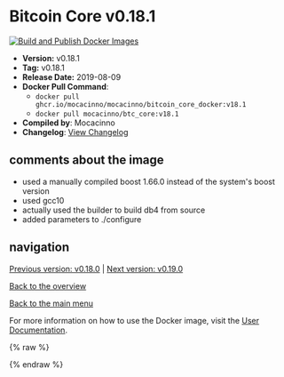 # Bitcoin Core v0.18.1

[![Build and Publish Docker Images](https://github.com/mocacinno/bitcoin_core_docker/actions/workflows/build-and-publish.yml/badge.svg?branch=v18.1)](https://github.com/mocacinno/bitcoin_core_docker/actions/workflows/build-and-publish.yml)

- **Version:** v0.18.1
- **Tag:** v0.18.1
- **Release Date:** 2019-08-09
- **Docker Pull Command**:
  - `docker pull ghcr.io/mocacinno/mocacinno/bitcoin_core_docker:v18.1`
  - `docker pull mocacinno/btc_core:v18.1`
- **Compiled by**: Mocacinno
- **Changelog**: [View Changelog](https://github.com/bitcoin/bitcoin/blob/v0.18.1/doc/release-notes.md)

## comments about the image

- used a manually compiled boost 1.66.0 instead of the system's boost version
- used gcc10
- actually used the builder to build db4 from source
- added parameters to ./configure

## navigation

[Previous version: v0.18.0](./v18.0.md) | [Next version: v0.19.0](./v19.0.md)

[Back to the overview](./Readme.md)

[Back to the main menu](../Readme.md)

For more information on how to use the Docker image, visit the [User Documentation](../userdocs/Readme.md).

<!-- Google tag (gtag.js) -->
{% raw %}
<script async src="https://www.googletagmanager.com/gtag/js?id=G-BPC6NC6FF9"></script>
<script>
  window.dataLayer = window.dataLayer || [];
  function gtag(){dataLayer.push(arguments);}
  gtag('js', new Date());
  gtag('config', 'G-BPC6NC6FF9');
</script>
{% endraw %}
